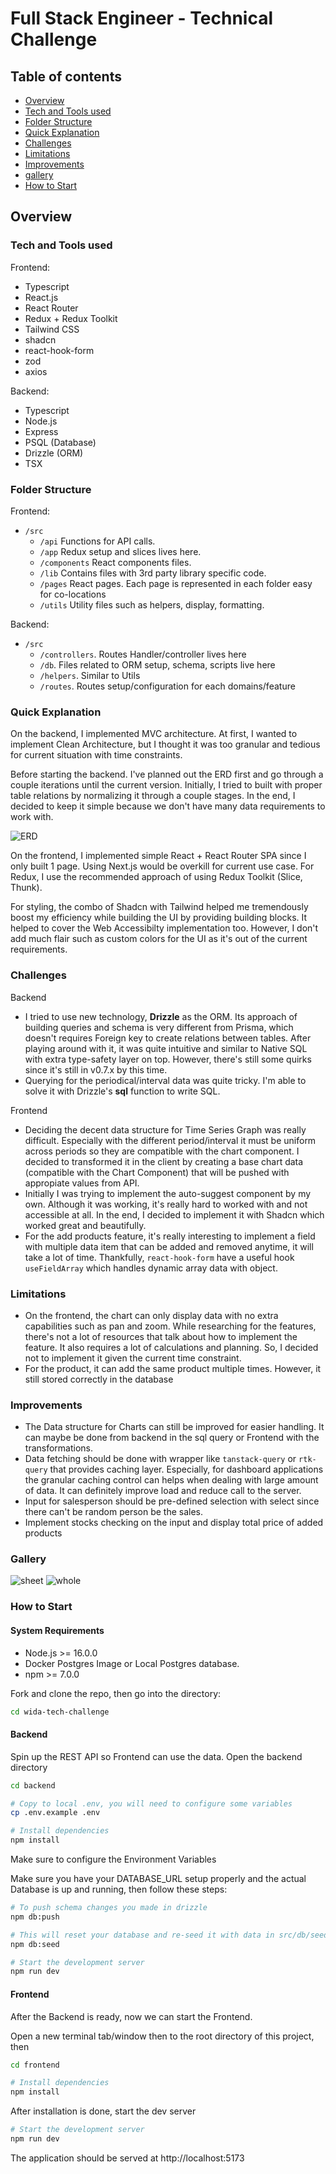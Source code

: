 # Full Stack Engineer - Technical Challenge

## Table of contents

- [Overview](#overview)
- [Tech and Tools used](#tech-and-tools-used)
- [Folder Structure](#folder-structure)
- [Quick Explanation](#quick-explanation)
- [Challenges](#challenges)
- [Limitations](#limitations)
- [Improvements](#improvements)
- [gallery](#gallery)
- [How to Start](#how-to-start)


## Overview

### Tech and Tools used
Frontend:
- Typescript
- React.js
- React Router
- Redux + Redux Toolkit
- Tailwind CSS
- shadcn
- react-hook-form
- zod
- axios

Backend:
- Typescript
- Node.js 
- Express
- PSQL (Database)
- Drizzle (ORM)
- TSX

### Folder Structure
Frontend:
- `/src`
  - `/api` Functions for API calls.
  - `/app` Redux setup and slices lives here.
  - `/components` React components files.
  - `/lib` Contains files with 3rd party library specific code.
  - `/pages` React pages. Each page is represented in each folder easy for co-locations
  - `/utils` Utility files such as helpers, display, formatting.

Backend:
- `/src`
  - `/controllers`. Routes Handler/controller lives here
  - `/db`. Files related to ORM setup, schema, scripts live here
  - `/helpers`. Similar to Utils
  - `/routes`. Routes setup/configuration for each domains/feature

### Quick Explanation
On the backend, I implemented MVC architecture. At first, I wanted to implement Clean Architecture, but I thought it was too granular and tedious for current situation with time constraints.

Before starting the backend. I've planned out the ERD first and go through a couple iterations until the current version. Initially, I tried to built with proper table relations by normalizing it through a couple stages. In the end, I decided to keep it simple because we don't have many data requirements to work with.
 
![ERD](media/ERD-V2.png)

On the frontend, I implemented simple React + React Router SPA since I only built 1 page. Using Next.js would be overkill for current use case. For Redux, I use the recommended approach of using Redux Toolkit (Slice, Thunk). 

For styling, the combo of Shadcn with Tailwind helped me tremendously boost my efficiency while building the UI by providing building blocks. It helped to cover the Web Accessibilty implementation too. However, I don't add much flair such as custom colors for the UI as it's out of the current requirements.

### Challenges
Backend
- I tried to use new technology, **Drizzle** as the ORM. Its approach of building queries and schema is very different from Prisma, which doesn't requires Foreign key to create relations between tables. After playing around with it, it was quite intuitive and similar to Native SQL with extra type-safety layer on top. However, there's still some quirks since it's still in v0.7.x by this time.
- Querying for the periodical/interval data was quite tricky. I'm able to solve it with Drizzle's **sql** function to write SQL.

Frontend
- Deciding the decent data structure for Time Series Graph was really difficult. Especially with the different period/interval it must be uniform across periods so they are compatible with the chart component. I decided to transformed it in the client by creating a base chart data (compatible with the Chart Component) that will be pushed with appropiate values from API.
-  Initially I was trying to implement the auto-suggest component by my own. Although it was working, it's really hard to worked with and not accessible at all. In the end, I decided to implement it with Shadcn which worked great and beautifully.
- For the add products feature, it's really interesting to implement a field with multiple data item that can be added and removed anytime, it will take a lot of time. Thankfully, `react-hook-form` have a useful hook `useFieldArray` which handles dynamic array data with object.

### Limitations
- On the frontend, the chart can only display data with no extra capabilities such as pan and zoom. While researching for the features, there's not a lot of resources that talk about how to implement the feature. It also requires a lot of calculations and planning. So, I decided not to implement it given the current time constraint.
- For the product, it can add the same product multiple times. However, it still stored correctly in the database

### Improvements
- The Data structure for Charts can still be improved for easier handling. It can maybe be done from backend in the sql query or Frontend with the transformations.
- Data fetching should be done with wrapper like `tanstack-query` or `rtk-query` that provides caching layer. Especially, for dashboard applications the granular caching control can helps when dealing with large amount of data. It can definitely improve load and reduce call to the server.
- Input for salesperson should be pre-defined selection with select since there can't be random person be the sales.
- Implement stocks checking on the input and display total price of added products

### Gallery 

![sheet](/media/ss-sheet.png)
![whole](/media/ss-whole.png)

### How to Start

#### System Requirements
- Node.js >= 16.0.0
- Docker Postgres Image or Local Postgres database.
- npm >= 7.0.0

Fork and clone the repo, then go into the directory:

```bash
cd wida-tech-challenge
```

#### Backend
Spin up the REST API so Frontend can use the data. Open the backend directory
```bash
cd backend

# Copy to local .env, you will need to configure some variables
cp .env.example .env

# Install dependencies
npm install
```
Make sure to configure the Environment Variables

Make sure you have your DATABASE_URL setup properly and the actual Database is up and running, then follow these steps:

```bash
# To push schema changes you made in drizzle
npm db:push

# This will reset your database and re-seed it with data in src/db/seed.ts.
npm db:seed

# Start the development server
npm run dev
```

#### Frontend
After the Backend is ready, now we can start the Frontend.

Open a new terminal tab/window then to the root directory of this project, then
```bash
cd frontend

# Install dependencies
npm install
```

After installation is done, start the dev server

```bash
# Start the development server
npm run dev
```

The application should be served at http://localhost:5173

